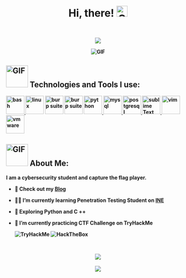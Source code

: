 
<h1 align="center">
<abc>
  <br><b> Hi, there! <b><img src="https://media.giphy.com/media/Ii4jfLGmdmWWhcVTG3/giphy-downsized.gif" width="30" alt="GIF">
</abc>
</h1>
<br>

<p align="center">
  <img src="https://readme-typing-svg.herokuapp.com?size=25&font=Bebas+Neue&duration=5006&center=true&color=1BFF21&lines=I'm+Cristhian%2C+Cybersecurity+Student+💻">
</p>



<p align="center">
<img  alt="GIF" src="https://media.giphy.com/media/6utNxL2fGvEL5tFBZr/giphy.gif">
</p>
<be>
<h2></h2>
<h2 align="left"><img src="https://media.giphy.com/media/f4UxNndPLPiMArnqNB/giphy.gif" width="60" alt="GIF">
<b> Technologies and Tools I use: </b></h2>

<p align="left">
  <a href="https://www.gnu.org/software/bash/" target="_blank" rel="noreferrer"> <img src="images/bash.png" alt="bash" width="50" height="50"/> </a> 
  <a href="https://www.linux.org/" target="_blank" rel="noreferrer"> <img src="images/tux.png" alt="linux" width="50" height="50"/></a>
  <a href="https://portswigger.net/burp" target="_blank" rel="noreferrer"> <img src="images/burp_suite.png" alt="burp suite" width="50" height="50"/></a>
  <a href="https://www.wireshark.org/" target="_blank" rel="noreferrer"> <img src="images/wireshark.png" alt="burp suite" width="50" height="50"/></a>
  <a href="https://www.python.org" target="_blank" rel="noreferrer"> <img src="images/python.png" alt="python" width="50" height="50"/> </a>
  <a href="https://www.mysql.com/" target="_blank" rel="noreferrer"> <img src="images/mysql.png" alt="mysql" width="50" height="50"/> </a> 
  <a href="https://www.postgresql.org" target="_blank" rel="noreferrer"> <img src="images/postgresql.png" alt="postgresql" width="50" height="50"/> </a> 
  <a href="https://www.sublimetext.com/" target="_blank" rel="noreferrer"> <img src="images/sublime.png" alt="sublime Text" width="50" height="50"/> </a>
  <a href="https://www.vim.org/" target="_blank" rel="noreferrer"> <img src="images/vim.png" alt="vim" width="50" height="50"/> </a>
  <a href="https://www.vmware.com/" target="_blank" rel="noreferrer"> <img src="images/vmware.png" alt="vmware" width="50" height="50"/> </a>
</p>

 
 <h2></h2>
<h2 align="left"><img src="https://media.giphy.com/media/XHLtoiM5aKEuEqFjIe/giphy.gif" width="60" alt="GIF"><b> About Me: </b></h2>

**I am a cybersecurity student and capture the flag player.** 

+ 🚀 **Check out my** [Blog](https://cristhianmt.github.io)
  
+ 👨‍💻 **I’m currently learning Penetration Testing Student on** [INE](https://my.ine.com/)

+ 🔭 **Exploring Python and C ++**

+ 🌱 **I’m currently practicing CTF Challenge on TryHackMe**

     <img src="https://tryhackme-badges.s3.amazonaws.com/Bl34k.png" alt="TryHackMe">
     <img src="https://www.hackthebox.com/badge/image/622084" alt="HackTheBox">

    
<br>
<p align="center" >
<a> 
    <img  src="https://github-readme-stats.vercel.app/api?username=cristhianmt&&show_icons=true&theme=github_dark"/>
  </a>
<br>
<br>
<a> 
    <img  src="https://github-readme-stats.vercel.app/api/top-langs/?username=cristhianmt&layout=compact&&theme=github_dark"/>
  </a>
</p>



